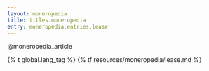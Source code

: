 ```yaml
---
layout: moneropedia
title: titles.moneropedia
entry: moneropedia.entries.lease
---
```


@moneropedia_article

{% t global.lang_tag %}
{% tf resources/moneropedia/lease.md %}

